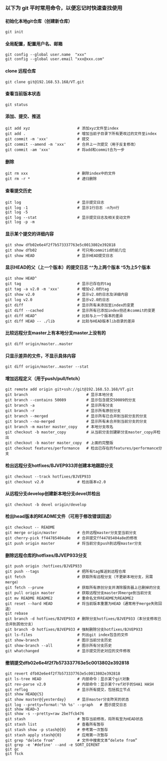 ### 以下为 git 平时常用命令，以便忘记时快速查找使用

#### 初始化本地git仓库（创建新仓库）
```
git init
```

#### 全局配置，配置用户名、邮箱
```
git config --global user.name  "xxx"
git config --global user.email "xxx@xxx.com"
```

#### clone 远程仓库
```
git clone git@192.168.53.168/VT.git
```

#### 查看当前版本状态
```
git status
```

#### 添加、提交、推送
```
git add xyz                     # 添加xyz文件至index
git add .                       # 增加当前子目录下所有更改过的文件至index
git commit -m 'xxx'             # 提交
git commit --amend -m 'xxx'     # 合并上一次提交（用于反复修改）
git commit -am 'xxx'            # 将add和commit合为一步
```

#### 删除
```
git rm xxx                      # 删除index中的文件
git rm -r *                     # 递归删除
```

#### 查看提交历史
```
git log                         # 显示提交日志
git log -1                      # 显示1行日志 -n为n行
git log -5
git log --stat                  # 显示提交日志及相关变动文件
git log -p -m
```

#### 显示某个提交的详细内容
```
git show dfb02e6e4f2f7b573337763e5c0013802e392818 
git show dfb02                  # 可只用commitid的前几位
git show HEAD                   # 显示HEAD提交日志
```

#### 显示HEAD的父（上一个版本）的提交日志 ^^为上两个版本 ^5为上5个版本
```
git show HEAD^                        
git tag                         # 显示已存在的tag
git tag -a v2.0 -m 'xxx'        # 增加v2.0的tag
git show v2.0                   # 显示v2.0的日志及详细内容
git log v2.0                    # 显示v2.0的日志
git diff                        # 显示所有未添加至index的变更
git diff --cached               # 显示所有已添加index但还未commit的变更
git diff HEAD^                  # 比较与上一个版本的差异
git diff HEAD -- ./lib          # 比较与HEAD版本lib目录的差异
```

#### 比较远程分支master上有本地分支master上没有的
```
git diff origin/master..master  
```

#### 只显示差异的文件，不显示具体内容
```
git diff origin/master..master --stat
```

#### 增加远程定义（用于push/pull/fetch）
```
git remote add origin git+ssh://git@192.168.53.168/VT.git  
git branch                          # 显示本地分支
git branch --contains 50089         # 显示包含提交50089的分支
git branch -a                       # 显示所有分支
git branch -r                       # 显示所有原创分支
git branch --merged                 # 显示所有已合并到当前分支的分支
git branch --no-merged              # 显示所有未合并到当前分支的分支
git branch -m master master_copy    # 本地分支改名
git checkout -b master_copy         # 从当前分支创建新分支master_copy并检出
git checkout -b master master_copy  # 上面的完整版
git checkout features/performance   # 检出已存在的features/performance分支
```

#### 检出远程分支hotfixes/BJVEP933并创建本地跟踪分支
```
git checkout --track hotfixes/BJVEP933     
git checkout v2.0               # 检出版本v2.0
```

#### 从远程分支develop创建新本地分支devel并检出
```
git checkout -b devel origin/develop
```

#### 检出head版本的README文件（可用于修改错误回退）
```
git checkout -- README  
git merge origin/master         # 合并远程master分支至当前分支
git cherry-pick ff44785404a8e   # 合并提交ff44785404a8e的修改
git push origin master          # 将当前分支push到远程master分支
```

#### 删除远程仓库的hotfixes/BJVEP933分支
```
git push origin :hotfixes/BJVEP933  
git push --tags                 # 把所有tag推送到远程仓库
git fetch                       # 获取所有远程分支（不更新本地分支，另需merge）
git fetch --prune               # 获取所有原创分支并清除服务器上已删掉的分支
git pull origin master          # 获取远程分支master并merge到当前分支
git mv README README2           # 重命名文件README为README2
git reset --hard HEAD           # 将当前版本重置为HEAD（通常用于merge失败回退）
git rebase
git branch -d hotfixes/BJVEP933 # 删除分支hotfixes/BJVEP933（本分支修改已合并到其他分支）
git branch -D hotfixes/BJVEP933 # 强制删除分支hotfixes/BJVEP933
git ls-files                    # 列出git index包含的文件
git show-branch                 # 图示当前分支历史
git show-branch --all           # 图示所有分支历史
git whatchanged                 # 显示提交历史对应的文件修改
```

#### 撤销提交dfb02e6e4f2f7b573337763e5c0013802e392818
```
git revert dfb02e6e4f2f7b573337763e5c0013802e392818      
git ls-tree HEAD                # 内部命令：显示某个git对象
git rev-parse v2.0              # 内部命令：显示某个ref对于的SHA1 HASH
git reflog                      # 显示所有提交，包括孤立节点
git show HEAD@{5}
git show master@{yesterday}     # 显示master分支昨天的状态
git log --pretty=format:'%h %s' --graph   # 图示提交日志
git show HEAD~3
git show -s --pretty=raw 2be7fcb476
git stash                       # 暂存当前修改，将所有至为HEAD状态
git stash list                  # 查看所有暂存
git stash show -p stash@{0}     # 参考第一次暂存
git stash apply stash@{0}       # 应用第一次暂存
git grep "delete from"          # 文件中搜索文本“delete from”
git grep -e '#define' --and -e SORT_DIRENT
git gc
git fsck
```

